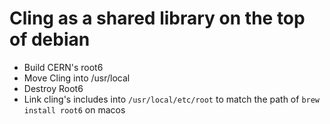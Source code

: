 Cling as a shared library on the top of debian
==============================================
- Build CERN's root6
- Move Cling into /usr/local
- Destroy Root6
- Link cling's includes into `/usr/local/etc/root` to match the path of `brew install root6` on macos
